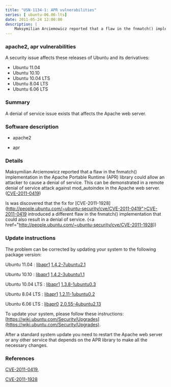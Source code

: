 ```yaml
---
title: "USN-1134-1: APR vulnerabilities"
series: [ ubuntu-06.06-lts]
date: 2011-05-24 12:00:00
description: |
    Maksymilian Arciemowicz reported that a flaw in the fnmatch() implementation in the Apache Portable Runtime (APR) library could allow an attacker to cause a denial of service. This can be demonstrated in a remote denial of service attack against mod_autoindex in the Apache web server. ([CVE-2011-0419](http://people.ubuntu.com/~ubuntu-security/cve/CVE-2011-0419))
--- 
```

 
### apache2, apr vulnerabilities

A security issue affects these releases of Ubuntu and its derivatives:

* Ubuntu 11.04
* Ubuntu 10.10
* Ubuntu 10.04 LTS
* Ubuntu 8.04 LTS
* Ubuntu 6.06 LTS

### Summary

A denial of service issue exists that affects the Apache web server. 

### Software description

* apache2 

* apr 

### Details

Maksymilian Arciemowicz reported that a flaw in the fnmatch() implementation in the Apache Portable Runtime (APR) library could allow an attacker to cause a denial of service. This can be demonstrated in a remote denial of service attack against mod_autoindex in the Apache web server. ([CVE-2011-0419](http://people.ubuntu.com/~ubuntu-security/cve/CVE-2011-0419))

Is was discovered that the fix for [CVE-2011-1928](http://people.ubuntu.com/~ubuntu-security/cve/CVE-2011-0419">CVE-2011-0419</a> introduced a different flaw in the fnmatch() implementation that could also result in a denial of service. (<a href="http://people.ubuntu.com/~ubuntu-security/cve/CVE-2011-1928)) 

### Update instructions

The problem can be corrected by updating your system to the following package version:

Ubuntu 11.04
 : [libapr1](https://launchpad.net/ubuntu/+source/apr) <span> [1.4.2-7ubuntu2.1](https://launchpad.net/ubuntu/+source/apr/1.4.2-7ubuntu2.1) </span> 

Ubuntu 10.10
 : [libapr1](https://launchpad.net/ubuntu/+source/apr) <span> [1.4.2-3ubuntu1.1](https://launchpad.net/ubuntu/+source/apr/1.4.2-3ubuntu1.1) </span> 

Ubuntu 10.04 LTS
 : [libapr1](https://launchpad.net/ubuntu/+source/apr) <span> [1.3.8-1ubuntu0.3](https://launchpad.net/ubuntu/+source/apr/1.3.8-1ubuntu0.3) </span> 

Ubuntu 8.04 LTS
 : [libapr1](https://launchpad.net/ubuntu/+source/apr) <span> [1.2.11-1ubuntu0.2](https://launchpad.net/ubuntu/+source/apr/1.2.11-1ubuntu0.2) </span> 

Ubuntu 6.06 LTS
 : [libapr0](https://launchpad.net/ubuntu/+source/apache2) <span> [2.0.55-4ubuntu2.13](https://launchpad.net/ubuntu/+source/apache2/2.0.55-4ubuntu2.13) </span> 

To update your system, please follow these instructions: [https://wiki.ubuntu.com/Security/Upgrades](https://wiki.ubuntu.com/Security/Upgrades).

After a standard system update you need to restart the Apache web server or any other service that depends on the APR library to make all the necessary changes. 

### References

 [CVE-2011-0419](http://people.ubuntu.com/~ubuntu-security/cve/CVE-2011-0419), 

 [CVE-2011-1928](http://people.ubuntu.com/~ubuntu-security/cve/CVE-2011-1928)
 
